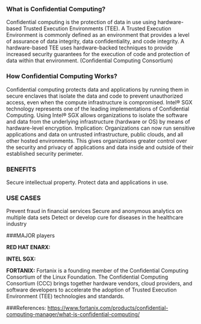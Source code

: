 
### What is Confidential Computing?

Confidential computing is the protection of data in use using hardware-based Trusted Execution Environments (TEE). 
A Trusted Execution Environment is commonly defined as an environment that provides a level of assurance of data integrity, data confidentiality, and code integrity. A hardware-based TEE uses hardware-backed techniques to provide increased security guarantees for the execution of code and protection of data within that environment. (Confidential Computing Consortium) 

### How Confidential Computing Works? 

Confidential computing protects data and applications by running them in secure enclaves that isolate the data and code to prevent unauthorized access, even when the compute infrastructure is compromised. Intel® SGX technology represents one of the leading implementations of Confidential Computing. Using Intel® SGX allows organizations to isolate the software and data from the underlying infrastructure (hardware or OS) by means of hardware-level encryption.
Implication: Organizations can now run sensitive applications and data on untrusted infrastructure, public clouds, and all other hosted environments. This gives organizations greater control over the security and privacy of applications and data inside and outside of their established security perimeter. 


### BENEFITS

Secure intellectual property. 
Protect data and applications in use. 


### USE CASES

Prevent fraud in financial services
Secure and anonymous analytics on multiple data sets
Detect or develop cure for diseases in the healthcare industry


###MAJOR players

**RED HAT ENARX:**

**INTEL SGX:**

**FORTANIX:** Fortanix is a founding member of the Confidential Computing Consortium of the Linux Foundation. The Confidential Computing Consortium (CCC) brings together hardware vendors, cloud providers, and software developers to accelerate the adoption of Trusted Execution Environment (TEE) technologies and standards. 




###References:
https://www.fortanix.com/products/confidential-computing-manager/what-is-confidential-computing/






